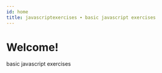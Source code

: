 ```yaml
---
id: home
title: javascriptexercises ∙ basic javascript exercises
---
```


# Welcome!

basic javascript exercises
